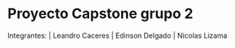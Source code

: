 # Proyecto Capstone grupo 2

Integrantes: 
  | Leandro Caceres 
  | Edinson Delgado
  | Nicolas Lizama
